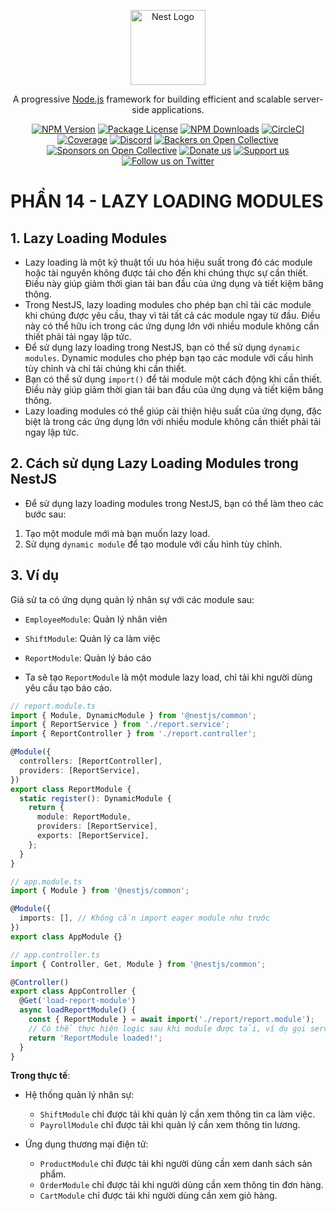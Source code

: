 <p align="center">
  <a href="http://nestjs.com/" target="blank"><img src="https://nestjs.com/img/logo-small.svg" width="120" alt="Nest Logo" /></a>
</p>

[circleci-image]: https://img.shields.io/circleci/build/github/nestjs/nest/master?token=abc123def456
[circleci-url]: https://circleci.com/gh/nestjs/nest

  <p align="center">A progressive <a href="http://nodejs.org" target="_blank">Node.js</a> framework for building efficient and scalable server-side applications.</p>
    <p align="center">
<a href="https://www.npmjs.com/~nestjscore" target="_blank"><img src="https://img.shields.io/npm/v/@nestjs/core.svg" alt="NPM Version" /></a>
<a href="https://www.npmjs.com/~nestjscore" target="_blank"><img src="https://img.shields.io/npm/l/@nestjs/core.svg" alt="Package License" /></a>
<a href="https://www.npmjs.com/~nestjscore" target="_blank"><img src="https://img.shields.io/npm/dm/@nestjs/common.svg" alt="NPM Downloads" /></a>
<a href="https://circleci.com/gh/nestjs/nest" target="_blank"><img src="https://img.shields.io/circleci/build/github/nestjs/nest/master" alt="CircleCI" /></a>
<a href="https://coveralls.io/github/nestjs/nest?branch=master" target="_blank"><img src="https://coveralls.io/repos/github/nestjs/nest/badge.svg?branch=master#9" alt="Coverage" /></a>
<a href="https://discord.gg/G7Qnnhy" target="_blank"><img src="https://img.shields.io/badge/discord-online-brightgreen.svg" alt="Discord"/></a>
<a href="https://opencollective.com/nest#backer" target="_blank"><img src="https://opencollective.com/nest/backers/badge.svg" alt="Backers on Open Collective" /></a>
<a href="https://opencollective.com/nest#sponsor" target="_blank"><img src="https://opencollective.com/nest/sponsors/badge.svg" alt="Sponsors on Open Collective" /></a>
  <a href="https://paypal.me/kamilmysliwiec" target="_blank"><img src="https://img.shields.io/badge/Donate-PayPal-ff3f59.svg" alt="Donate us"/></a>
    <a href="https://opencollective.com/nest#sponsor"  target="_blank"><img src="https://img.shields.io/badge/Support%20us-Open%20Collective-41B883.svg" alt="Support us"></a>
  <a href="https://twitter.com/nestframework" target="_blank"><img src="https://img.shields.io/twitter/follow/nestframework.svg?style=social&label=Follow" alt="Follow us on Twitter"></a>
</p>
  <!--[![Backers on Open Collective](https://opencollective.com/nest/backers/badge.svg)](https://opencollective.com/nest#backer)
  [![Sponsors on Open Collective](https://opencollective.com/nest/sponsors/badge.svg)](https://opencollective.com/nest#sponsor)-->

# PHẦN 14 - LAZY LOADING MODULES

## 1. Lazy Loading Modules

- Lazy loading là một kỹ thuật tối ưu hóa hiệu suất trong đó các module hoặc tài nguyên không được tải cho đến khi chúng thực sự cần thiết. Điều này giúp giảm thời gian tải ban đầu của ứng dụng và tiết kiệm băng thông.
- Trong NestJS, lazy loading modules cho phép bạn chỉ tải các module khi chúng được yêu cầu, thay vì tải tất cả các module ngay từ đầu. Điều này có thể hữu ích trong các ứng dụng lớn với nhiều module không cần thiết phải tải ngay lập tức.
- Để sử dụng lazy loading trong NestJS, bạn có thể sử dụng `dynamic modules`. Dynamic modules cho phép bạn tạo các module với cấu hình tùy chỉnh và chỉ tải chúng khi cần thiết.
- Bạn có thể sử dụng `import()` để tải module một cách động khi cần thiết. Điều này giúp giảm thời gian tải ban đầu của ứng dụng và tiết kiệm băng thông.
- Lazy loading modules có thể giúp cải thiện hiệu suất của ứng dụng, đặc biệt là trong các ứng dụng lớn với nhiều module không cần thiết phải tải ngay lập tức.

## 2. Cách sử dụng Lazy Loading Modules trong NestJS

- Để sử dụng lazy loading modules trong NestJS, bạn có thể làm theo các bước sau:

1. Tạo một module mới mà bạn muốn lazy load.
2. Sử dụng `dynamic module` để tạo module với cấu hình tùy chỉnh.

## 3. Ví dụ

Giả sử ta có ứng dụng quản lý nhân sự với các module sau:
- `EmployeeModule`: Quản lý nhân viên
- `ShiftModule`: Quản lý ca làm việc
- `ReportModule`: Quản lý báo cáo

- Ta sẽ tạo `ReportModule` là một module lazy load, chỉ tải khi người dùng yêu cầu tạo báo cáo.

```ts
// report.module.ts
import { Module, DynamicModule } from '@nestjs/common';
import { ReportService } from './report.service';
import { ReportController } from './report.controller';

@Module({
  controllers: [ReportController],
  providers: [ReportService],
})
export class ReportModule {
  static register(): DynamicModule {
    return {
      module: ReportModule,
      providers: [ReportService],
      exports: [ReportService],
    };
  }
}

// app.module.ts
import { Module } from '@nestjs/common';

@Module({
  imports: [], // Không cần import eager module như trước
})
export class AppModule {}

// app.controller.ts
import { Controller, Get, Module } from '@nestjs/common';

@Controller()
export class AppController {
  @Get('load-report-module')
  async loadReportModule() {
    const { ReportModule } = await import('./report/report.module');
    // Có thể thực hiện logic sau khi module được tải, ví dụ gọi service hoặc khởi tạo
    return 'ReportModule loaded!';
  }
}
```

**Trong thực tế**:
- Hệ thống quản lý nhân sự:
  - `ShiftModule` chỉ được tải khi quản lý cần xem thông tin ca làm việc.
  - `PayrollModule` chỉ được tải khi quản lý cần xem thông tin lương.

- Ứng dụng thương mại điện tử:
  - `ProductModule` chỉ được tải khi người dùng cần xem danh sách sản phẩm.
  - `OrderModule` chỉ được tải khi người dùng cần xem thông tin đơn hàng.
  - `CartModule` chỉ được tải khi người dùng cần xem giỏ hàng.
